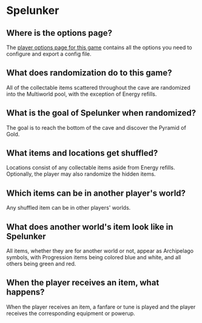 # Spelunker

## Where is the options page?

The [player options page for this game](../player-options) contains all the options you need to configure and export a config file.

## What does randomization do to this game?

All of the collectable items scattered throughout the cave are randomized into the Multiworld pool, with the exception of Energy refills.

## What is the goal of Spelunker when randomized?

The goal is to reach the bottom of the cave and discover the Pyramid of Gold.

## What items and locations get shuffled?

Locations consist of any collectable items aside from Energy refills. Optionally, the player may also randomize the hidden items.

## Which items can be in another player's world?

Any shuffled item can be in other players' worlds.

## What does another world's item look like in Spelunker

All items, whether they are for another world or not, appear as Archipelago symbols, with Progression items being colored blue and white, and all others being green and red.

## When the player receives an item, what happens?

When the player receives an item, a fanfare or tune is played and the player receives the corresponding equipment or powerup.
